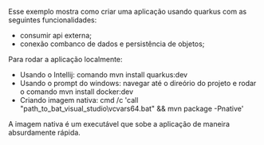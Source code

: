 <p> Esse exemplo mostra como criar uma aplicação usando quarkus com as seguintes funcionalidades:  </p>

- consumir api externa;
- conexão combanco de dados e persistência de objetos;

<p> Para rodar a aplicação localmente: </p>

- Usando o Intellij: comando mvn install quarkus:dev
- Usando o prompt do windows: navegar até o direório do projeto e rodar o comando mvn install docker:dev
- Criando imagem nativa: cmd /c 'call "path_to_bat_visual_studio\vcvars64.bat" && mvn package -Pnative'


<p> A imagem nativa é um executável que sobe a aplicação de maneira absurdamente rápida. </p>
